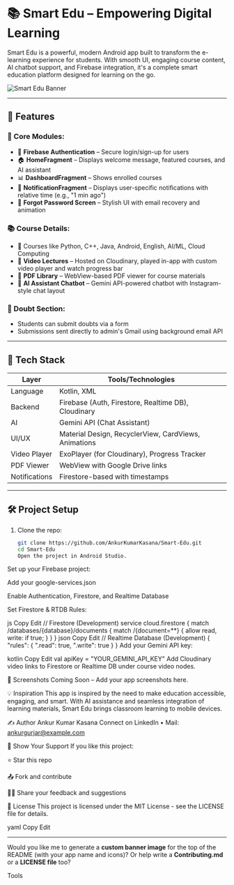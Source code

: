 # 📚 Smart Edu – Empowering Digital Learning

Smart Edu is a powerful, modern Android app built to transform the e-learning experience for students. With smooth UI, engaging course content, AI chatbot support, and Firebase integration, it's a complete smart education platform designed for learning on the go.

![Smart Edu Banner](https://imgur.com/YOUR_BANNER_IMAGE) <!-- Optional: Replace with your image -->

---

## 🚀 Features

### 🎯 Core Modules:
- 🔐 **Firebase Authentication** – Secure login/sign-up for users
- 🏠 **HomeFragment** – Displays welcome message, featured courses, and AI assistant
- 📊 **DashboardFragment** – Shows enrolled courses
- 🔔 **NotificationFragment** – Displays user-specific notifications with relative time (e.g., "1 min ago")
- 🔁 **Forgot Password Screen** – Stylish UI with email recovery and animation

### 📚 Course Details:
- 🧠 Courses like Python, C++, Java, Android, English, AI/ML, Cloud Computing
- 🎥 **Video Lectures** – Hosted on Cloudinary, played in-app with custom video player and watch progress bar
- 📄 **PDF Library** – WebView-based PDF viewer for course materials
- 🤖 **AI Assistant Chatbot** – Gemini API-powered chatbot with Instagram-style chat layout

### 🙋 Doubt Section:
- Students can submit doubts via a form
- Submissions sent directly to admin's Gmail using background email API

---

## 🧠 Tech Stack

| Layer           | Tools/Technologies                                       |
|----------------|-----------------------------------------------------------|
| Language        | Kotlin, XML                                              |
| Backend         | Firebase (Auth, Firestore, Realtime DB), Cloudinary      |
| AI              | Gemini API (Chat Assistant)                              |
| UI/UX           | Material Design, RecyclerView, CardViews, Animations     |
| Video Player    | ExoPlayer (for Cloudinary), Progress Tracker             |
| PDF Viewer      | WebView with Google Drive links                          |
| Notifications   | Firestore-based with timestamps                          |

---

## 🛠️ Project Setup

1. Clone the repo:
   ```bash
   git clone https://github.com/AnkurKumarKasana/Smart-Edu.git
   cd Smart-Edu
   Open the project in Android Studio.

Set up your Firebase project:

Add your google-services.json

Enable Authentication, Firestore, and Realtime Database

Set Firestore & RTDB Rules:

js
Copy
Edit
// Firestore (Development)
service cloud.firestore {
  match /databases/{database}/documents {
    match /{document=**} {
      allow read, write: if true;
    }
  }
}
json
Copy
Edit
// Realtime Database (Development)
{
  "rules": {
    ".read": true,
    ".write": true
  }
}
Add your Gemini API key:

kotlin
Copy
Edit
val apiKey = "YOUR_GEMINI_API_KEY"
Add Cloudinary video links to Firestore or Realtime DB under course video nodes.

🎥 Screenshots
Coming Soon – Add your app screenshots here.

💡 Inspiration
This app is inspired by the need to make education accessible, engaging, and smart. With AI assistance and seamless integration of learning materials, Smart Edu brings classroom learning to mobile devices.

✍️ Author
Ankur Kumar Kasana
Connect on LinkedIn • Mail: ankurgurjar@example.com

🌟 Show Your Support
If you like this project:

⭐ Star this repo

📤 Fork and contribute

🧑‍💻 Share your feedback and suggestions

📄 License
This project is licensed under the MIT License - see the LICENSE file for details.

yaml
Copy
Edit

---

Would you like me to generate a **custom banner image** for the top of the README (with your app name and icons)? Or help write a **Contributing.md** or a **LICENSE file** too?









Tools



